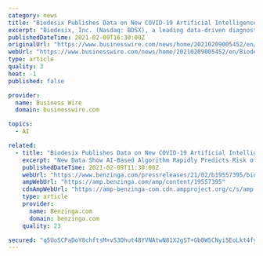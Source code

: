 ```yaml
---
category: news
title: "Biodesix Publishes Data on New COVID-19 Artificial Intelligence (AI)-Based Algorithm for Use in Clinical Decision Support Systems"
excerpt: "Biodesix, Inc. (Nasdaq: BDSX), a leading data-driven diagnostic solutions company with a focus in lung disease, today announced a publication describi"
publishedDateTime: 2021-02-09T16:30:00Z
originalUrl: "https://www.businesswire.com/news/home/20210209005452/en/Biodesix-Publishes-Data-on-New-COVID-19-Artificial-Intelligence-AI--Based-Algorithm-for-Use-in-Clinical-Decision-Support-Systems"
webUrl: "https://www.businesswire.com/news/home/20210209005452/en/Biodesix-Publishes-Data-on-New-COVID-19-Artificial-Intelligence-AI--Based-Algorithm-for-Use-in-Clinical-Decision-Support-Systems"
type: article
quality: 3
heat: -1
published: false

provider:
  name: Business Wire
  domain: businesswire.com

topics:
  - AI

related:
  - title: "Biodesix Publishes Data on New COVID-19 Artificial Intelligence (AI)-Based Algorithm for Use in Clinical Decision Support Systems"
    excerpt: "New Data Show AI-Based Algorithm Rapidly Predicts Risk of Severe Outcomes for Patients Hospitalized for COVID-19 Infection Biodesix, Inc. (NASDAQ:BDSX), a leading"
    publishedDateTime: 2021-02-09T11:30:00Z
    webUrl: "https://www.benzinga.com/pressreleases/21/02/b19557395/biodesix-publishes-data-on-new-covid-19-artificial-intelligence-ai-based-algorithm-for-use-in-clin"
    ampWebUrl: "https://amp.benzinga.com/amp/content/19557395"
    cdnAmpWebUrl: "https://amp-benzinga-com.cdn.ampproject.org/c/s/amp.benzinga.com/amp/content/19557395"
    type: article
    provider:
      name: Benzinga.com
      domain: benzinga.com
    quality: 23

secured: "q5UoSCPaDoY8chftsM+vS3Ohut48YVNAtwN81X2gST+Gb0W5CNyi5EoLkt4fyGrm1Tz4cuy3awpFzScfsjyewGjtl9xLzQ3gbM9POusf55A8d8Lb7ct78nijaskaKzk3FDvYktXbzGXxCs4K3BxRnoP72uykeAkDB2iVVEq4xiXzssd5AhTZdFg1X3r/zGl+nRLtgWLXMlr93YN5gpT04ARcHUiDvjQReR0ctEVj6eCKcEbLJKiLYTy90lRBUo/0MDpjUjOQ6f/kc5a2DZyRKeoSALl1CR+BSr/sK8oDiBHuYVrIYtz5gQ2mgWkB9j8T6nJKa/VoT8tGTI0v71aCIdulNLPdmuAKGx4HKK9FVT0=;kFIf3NpgbWxwfnYWwnKAzQ=="
---
```


